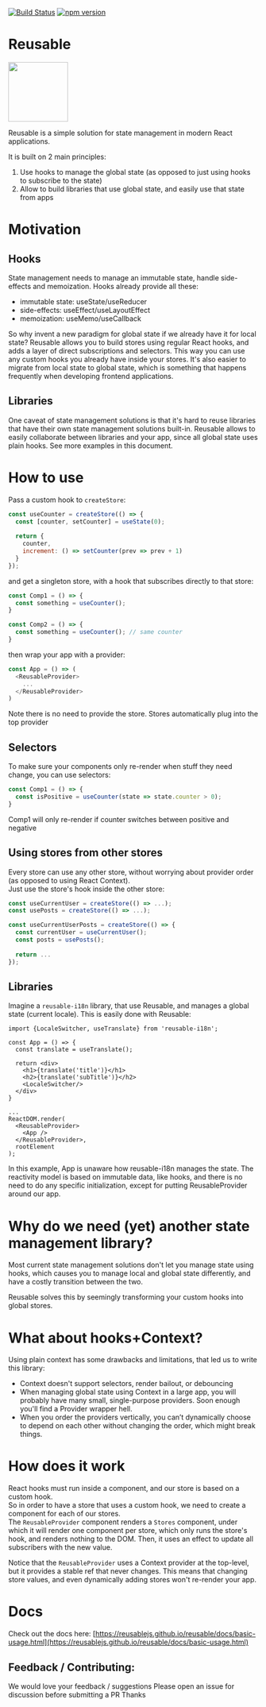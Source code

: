 [![Build Status](https://circleci.com/gh/reusablejs/reusable.svg?style=svg)](https://circleci.com/gh/reusablejs/reusable)
[![npm version](https://badge.fury.io/js/reusable.svg)](https://badge.fury.io/js/reusable)

# Reusable
<img src="https://github.com/reusablejs/reusable/blob/master/website/static/img/reusable.png?raw=true" width="120"/>

Reusable is a simple solution for state management in modern React applications.  

It is built on 2 main principles:
1. Use hooks to manage the global state (as opposed to just using hooks to subscribe to the state)
2. Allow to build libraries that use global state, and easily use that state from apps

# Motivation
## Hooks
State management needs to manage an immutable state, handle side-effects and memoization. Hooks already provide all these:
- immutable state: useState/useReducer
- side-effects: useEffect/useLayoutEffect
- memoization: useMemo/useCallback

So why invent a new paradigm for global state if we already have it for local state?
Reusable allows you to build stores using regular React hooks, and adds a layer of direct subscriptions and selectors. This way you can use any custom hooks you already have inside your stores. It's also easier to migrate from local state to global state, which is something that happens frequently when developing frontend applications.

## Libraries
One caveat of state management solutions is that it's hard to reuse libraries that have their own state management solutions built-in. Reusable allows to easily collaborate between libraries and your app, since all global state uses plain hooks. See more examples in this document.

# How to use
Pass a custom hook to `createStore`:

```javascript
const useCounter = createStore(() => {
  const [counter, setCounter] = useState(0);
  
  return {
    counter,
    increment: () => setCounter(prev => prev + 1)
  }
});
```

and get a singleton store, with a hook that subscribes directly to that store:
```javascript
const Comp1 = () => {
  const something = useCounter();
}

const Comp2 = () => {
  const something = useCounter(); // same counter
}
```

then wrap your app with a provider:
```javascript
const App = () => (
  <ReusableProvider>
    ...
  </ReusableProvider>
)
```

Note there is no need to provide the store. Stores automatically plug into the top provider

## Selectors
To make sure your components only re-render when stuff they need change, you can use selectors:  

```javascript
const Comp1 = () => {
  const isPositive = useCounter(state => state.counter > 0);
}
```
Comp1 will only re-render if counter switches between positive and negative


## Using stores from other stores
Every store can use any other store, without worrying about provider order (as opposed to using React Context).  
Just use the store's hook inside the other store:
```javascript
const useCurrentUser = createStore(() => ...);
const usePosts = createStore(() => ...);

const useCurrentUserPosts = createStore(() => {
  const currentUser = useCurrentUser();
  const posts = usePosts();
  
  return ...
});
```

## Libraries
Imagine a `reusable-i18n` library, that use Reusable, and manages a global state (current locale).
This is easily done with Reusable:

```
import {LocaleSwitcher, useTranslate} from 'reusable-i18n';

const App = () => {
  const translate = useTranslate();
  
  return <div>
    <h1>{translate('title')}</h1>
    <h2>{translate('subTitle')}</h2>
    <LocaleSwitcher/>
  </div>
}

...
ReactDOM.render(
  <ReusableProvider>
    <App />
  </ReusableProvider>,
  rootElement
);

```

In this example, App is unaware how reusable-i18n manages the state. The reactivity model is based on immutable data, like hooks, and there is no need to do any specific initialization, except for putting ReusableProvider around our app.

# Why do we need (yet) another state management library?
Most current state management solutions don't let you manage state using hooks, which causes you to manage local and global state differently, and have a costly transition between the two.

Reusable solves this by seemingly transforming your custom hooks into global stores.

# What about hooks+Context?
Using plain context has some drawbacks and limitations, that led us to write this library:
- Context doesn't support selectors, render bailout, or debouncing
- When managing global state using Context in a large app, you will probably have many small, single-purpose providers. Soon enough you'll find a Provider wrapper hell.
- When you order the providers vertically, you can’t dynamically choose to depend on each other without changing the order, which might break things.

# How does it work
React hooks must run inside a component, and our store is based on a custom hook.  
So in order to have a store that uses a custom hook, we need to create a component for each of our stores.  
The `ReusableProvider` component renders a `Stores` component, under which it will render one component per store, which only runs the store's hook, and renders nothing to the DOM. Then, it uses an effect to update all subscribers with the new value. 

Notice that the `ReusableProvider` uses a Context provider at the top-level, but it provides a stable ref that never changes. This means that changing store values, and even dynamically adding stores won't re-render your app.

# Docs
Check out the docs here:
[https://reusablejs.github.io/reusable/docs/basic-usage.html](https://reusablejs.github.io/reusable/docs/basic-usage.html)


## Feedback / Contributing:
We would love your feedback / suggestions
Please open an issue for discussion before submitting a PR
Thanks
